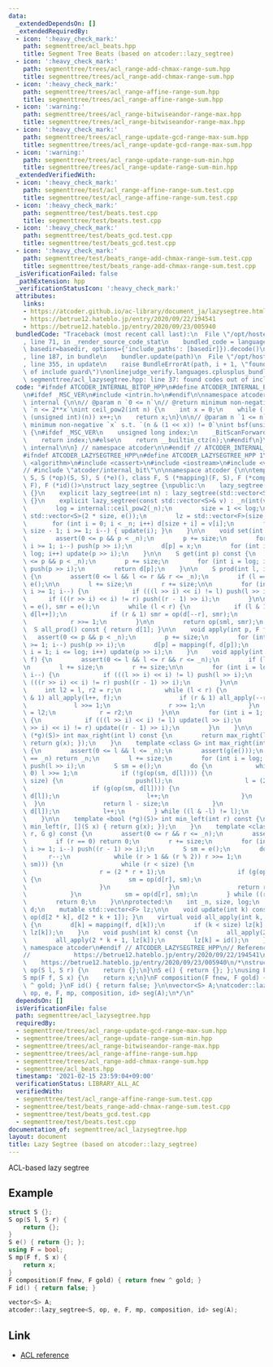 ```yaml
---
data:
  _extendedDependsOn: []
  _extendedRequiredBy:
  - icon: ':heavy_check_mark:'
    path: segmenttree/acl_beats.hpp
    title: Segment Tree Beats (based on atcoder::lazy_segtree)
  - icon: ':heavy_check_mark:'
    path: segmenttree/trees/acl_range-add-chmax-range-sum.hpp
    title: segmenttree/trees/acl_range-add-chmax-range-sum.hpp
  - icon: ':heavy_check_mark:'
    path: segmenttree/trees/acl_range-affine-range-sum.hpp
    title: segmenttree/trees/acl_range-affine-range-sum.hpp
  - icon: ':warning:'
    path: segmenttree/trees/acl_range-bitwiseandor-range-max.hpp
    title: segmenttree/trees/acl_range-bitwiseandor-range-max.hpp
  - icon: ':heavy_check_mark:'
    path: segmenttree/trees/acl_range-update-gcd-range-max-sum.hpp
    title: segmenttree/trees/acl_range-update-gcd-range-max-sum.hpp
  - icon: ':warning:'
    path: segmenttree/trees/acl_range-update-range-sum-min.hpp
    title: segmenttree/trees/acl_range-update-range-sum-min.hpp
  _extendedVerifiedWith:
  - icon: ':heavy_check_mark:'
    path: segmenttree/test/acl_range-affine-range-sum.test.cpp
    title: segmenttree/test/acl_range-affine-range-sum.test.cpp
  - icon: ':heavy_check_mark:'
    path: segmenttree/test/beats.test.cpp
    title: segmenttree/test/beats.test.cpp
  - icon: ':heavy_check_mark:'
    path: segmenttree/test/beats_gcd.test.cpp
    title: segmenttree/test/beats_gcd.test.cpp
  - icon: ':heavy_check_mark:'
    path: segmenttree/test/beats_range-add-chmax-range-sum.test.cpp
    title: segmenttree/test/beats_range-add-chmax-range-sum.test.cpp
  _isVerificationFailed: false
  _pathExtension: hpp
  _verificationStatusIcon: ':heavy_check_mark:'
  attributes:
    links:
    - https://atcoder.github.io/ac-library/document_ja/lazysegtree.html
    - https://betrue12.hateblo.jp/entry/2020/09/22/194541
    - https://betrue12.hateblo.jp/entry/2020/09/23/005940
  bundledCode: "Traceback (most recent call last):\n  File \"/opt/hostedtoolcache/Python/3.9.5/x64/lib/python3.9/site-packages/onlinejudge_verify/documentation/build.py\"\
    , line 71, in _render_source_code_stat\n    bundled_code = language.bundle(stat.path,\
    \ basedir=basedir, options={'include_paths': [basedir]}).decode()\n  File \"/opt/hostedtoolcache/Python/3.9.5/x64/lib/python3.9/site-packages/onlinejudge_verify/languages/cplusplus.py\"\
    , line 187, in bundle\n    bundler.update(path)\n  File \"/opt/hostedtoolcache/Python/3.9.5/x64/lib/python3.9/site-packages/onlinejudge_verify/languages/cplusplus_bundle.py\"\
    , line 355, in update\n    raise BundleErrorAt(path, i + 1, \"found codes out\
    \ of include guard\")\nonlinejudge_verify.languages.cplusplus_bundle.BundleErrorAt:\
    \ segmenttree/acl_lazysegtree.hpp: line 37: found codes out of include guard\n"
  code: "#ifndef ATCODER_INTERNAL_BITOP_HPP\n#define ATCODER_INTERNAL_BITOP_HPP 1\n\
    \n#ifdef _MSC_VER\n#include <intrin.h>\n#endif\n\nnamespace atcoder {\n\nnamespace\
    \ internal {\n\n// @param n `0 <= n`\n// @return minimum non-negative `x` s.t.\
    \ `n <= 2**x`\nint ceil_pow2(int n) {\n    int x = 0;\n    while ((1U << x) <\
    \ (unsigned int)(n)) x++;\n    return x;\n}\n\n// @param n `1 <= n`\n// @return\
    \ minimum non-negative `x` s.t. `(n & (1 << x)) != 0`\nint bsf(unsigned int n)\
    \ {\n#ifdef _MSC_VER\n    unsigned long index;\n    _BitScanForward(&index, n);\n\
    \    return index;\n#else\n    return __builtin_ctz(n);\n#endif\n}\n\n} // namespace\
    \ internal\n\n} // namespace atcoder\n\n#endif // ATCODER_INTERNAL_BITOP_HPP\n\
    #ifndef ATCODER_LAZYSEGTREE_HPP\n#define ATCODER_LAZYSEGTREE_HPP 1\n\n#include\
    \ <algorithm>\n#include <cassert>\n#include <iostream>\n#include <vector>\n\n\
    // #include \"atcoder/internal_bit\"\n\nnamespace atcoder {\n\ntemplate <class\
    \ S, S (*op)(S, S), S (*e)(), class F, S (*mapping)(F, S), F (*composition)(F,\
    \ F), F (*id)()>\nstruct lazy_segtree {\npublic:\n    lazy_segtree() : lazy_segtree(0)\
    \ {}\n    explicit lazy_segtree(int n) : lazy_segtree(std::vector<S>(n, e()))\
    \ {}\n    explicit lazy_segtree(const std::vector<S>& v) : _n(int(v.size())) {\n\
    \        log = internal::ceil_pow2(_n);\n        size = 1 << log;\n        d =\
    \ std::vector<S>(2 * size, e());\n        lz = std::vector<F>(size, id());\n \
    \       for (int i = 0; i < _n; i++) d[size + i] = v[i];\n        for (int i =\
    \ size - 1; i >= 1; i--) { update(i); }\n    }\n\n    void set(int p, S x) {\n\
    \        assert(0 <= p && p < _n);\n        p += size;\n        for (int i = log;\
    \ i >= 1; i--) push(p >> i);\n        d[p] = x;\n        for (int i = 1; i <=\
    \ log; i++) update(p >> i);\n    }\n\n    S get(int p) const {\n        assert(0\
    \ <= p && p < _n);\n        p += size;\n        for (int i = log; i >= 1; i--)\
    \ push(p >> i);\n        return d[p];\n    }\n\n    S prod(int l, int r) const\
    \ {\n        assert(0 <= l && l <= r && r <= _n);\n        if (l == r) return\
    \ e();\n\n        l += size;\n        r += size;\n\n        for (int i = log;\
    \ i >= 1; i--) {\n            if (((l >> i) << i) != l) push(l >> i);\n      \
    \      if (((r >> i) << i) != r) push((r - 1) >> i);\n        }\n\n        S sml\
    \ = e(), smr = e();\n        while (l < r) {\n            if (l & 1) sml = op(sml,\
    \ d[l++]);\n            if (r & 1) smr = op(d[--r], smr);\n            l >>= 1;\n\
    \            r >>= 1;\n        }\n\n        return op(sml, smr);\n    }\n\n  \
    \  S all_prod() const { return d[1]; }\n\n    void apply(int p, F f) {\n     \
    \   assert(0 <= p && p < _n);\n        p += size;\n        for (int i = log; i\
    \ >= 1; i--) push(p >> i);\n        d[p] = mapping(f, d[p]);\n        for (int\
    \ i = 1; i <= log; i++) update(p >> i);\n    }\n    void apply(int l, int r, F\
    \ f) {\n        assert(0 <= l && l <= r && r <= _n);\n        if (l == r) return;\n\
    \n        l += size;\n        r += size;\n\n        for (int i = log; i >= 1;\
    \ i--) {\n            if (((l >> i) << i) != l) push(l >> i);\n            if\
    \ (((r >> i) << i) != r) push((r - 1) >> i);\n        }\n\n        {\n       \
    \     int l2 = l, r2 = r;\n            while (l < r) {\n                if (l\
    \ & 1) all_apply(l++, f);\n                if (r & 1) all_apply(--r, f);\n   \
    \             l >>= 1;\n                r >>= 1;\n            }\n            l\
    \ = l2;\n            r = r2;\n        }\n\n        for (int i = 1; i <= log; i++)\
    \ {\n            if (((l >> i) << i) != l) update(l >> i);\n            if (((r\
    \ >> i) << i) != r) update((r - 1) >> i);\n        }\n    }\n\n    template <bool\
    \ (*g)(S)> int max_right(int l) const {\n        return max_right(l, [](S x) {\
    \ return g(x); });\n    }\n    template <class G> int max_right(int l, G g) const\
    \ {\n        assert(0 <= l && l <= _n);\n        assert(g(e()));\n        if (l\
    \ == _n) return _n;\n        l += size;\n        for (int i = log; i >= 1; i--)\
    \ push(l >> i);\n        S sm = e();\n        do {\n            while (l % 2 ==\
    \ 0) l >>= 1;\n            if (!g(op(sm, d[l]))) {\n                while (l <\
    \ size) {\n                    push(l);\n                    l = (2 * l);\n  \
    \                  if (g(op(sm, d[l]))) {\n                        sm = op(sm,\
    \ d[l]);\n                        l++;\n                    }\n              \
    \  }\n                return l - size;\n            }\n            sm = op(sm,\
    \ d[l]);\n            l++;\n        } while ((l & -l) != l);\n        return _n;\n\
    \    }\n\n    template <bool (*g)(S)> int min_left(int r) const {\n        return\
    \ min_left(r, [](S x) { return g(x); });\n    }\n    template <class G> int min_left(int\
    \ r, G g) const {\n        assert(0 <= r && r <= _n);\n        assert(g(e()));\n\
    \        if (r == 0) return 0;\n        r += size;\n        for (int i = log;\
    \ i >= 1; i--) push((r - 1) >> i);\n        S sm = e();\n        do {\n      \
    \      r--;\n            while (r > 1 && (r % 2)) r >>= 1;\n            if (!g(op(d[r],\
    \ sm))) {\n                while (r < size) {\n                    push(r);\n\
    \                    r = (2 * r + 1);\n                    if (g(op(d[r], sm)))\
    \ {\n                        sm = op(d[r], sm);\n                        r--;\n\
    \                    }\n                }\n                return r + 1 - size;\n\
    \            }\n            sm = op(d[r], sm);\n        } while ((r & -r) != r);\n\
    \        return 0;\n    }\n\nprotected:\n    int _n, size, log;\n    mutable std::vector<S>\
    \ d;\n    mutable std::vector<F> lz;\n\n    void update(int k) const { d[k] =\
    \ op(d[2 * k], d[2 * k + 1]); }\n    virtual void all_apply(int k, F f) const\
    \ {\n        d[k] = mapping(f, d[k]);\n        if (k < size) lz[k] = composition(f,\
    \ lz[k]);\n    }\n    void push(int k) const {\n        all_apply(2 * k, lz[k]);\n\
    \        all_apply(2 * k + 1, lz[k]);\n        lz[k] = id();\n    }\n};\n} //\
    \ namespace atcoder\n#endif // ATCODER_LAZYSEGTREE_HPP\n// Reference: https://atcoder.github.io/ac-library/document_ja/lazysegtree.html\n\
    //            https://betrue12.hateblo.jp/entry/2020/09/22/194541\n//        \
    \    https://betrue12.hateblo.jp/entry/2020/09/23/005940\n/*\nstruct S {};\nS\
    \ op(S l, S r) {\n    return {};\n}\nS e() { return {}; };\nusing F = bool;\n\
    S mp(F f, S x) {\n    return x;\n}\nF composition(F fnew, F gold) { return fnew\
    \ ^ gold; }\nF id() { return false; }\n\nvector<S> A;\natcoder::lazy_segtree<S,\
    \ op, e, F, mp, composition, id> seg(A);\n*/\n"
  dependsOn: []
  isVerificationFile: false
  path: segmenttree/acl_lazysegtree.hpp
  requiredBy:
  - segmenttree/trees/acl_range-update-gcd-range-max-sum.hpp
  - segmenttree/trees/acl_range-update-range-sum-min.hpp
  - segmenttree/trees/acl_range-bitwiseandor-range-max.hpp
  - segmenttree/trees/acl_range-affine-range-sum.hpp
  - segmenttree/trees/acl_range-add-chmax-range-sum.hpp
  - segmenttree/acl_beats.hpp
  timestamp: '2021-02-15 23:59:04+09:00'
  verificationStatus: LIBRARY_ALL_AC
  verifiedWith:
  - segmenttree/test/acl_range-affine-range-sum.test.cpp
  - segmenttree/test/beats_range-add-chmax-range-sum.test.cpp
  - segmenttree/test/beats_gcd.test.cpp
  - segmenttree/test/beats.test.cpp
documentation_of: segmenttree/acl_lazysegtree.hpp
layout: document
title: Lazy Segtree (based on atcoder::lazy_segtree)
---
```


ACL-based lazy segtree

## Example

```cpp
struct S {};
S op(S l, S r) {
    return {};
}
S e() { return {}; };
using F = bool;
S mp(F f, S x) {
    return x;
}
F composition(F fnew, F gold) { return fnew ^ gold; }
F id() { return false; }

vector<S> A;
atcoder::lazy_segtree<S, op, e, F, mp, composition, id> seg(A);
```

## Link

- [ACL reference](https://atcoder.github.io/ac-library/production/document_ja/lazysegtree.html)
